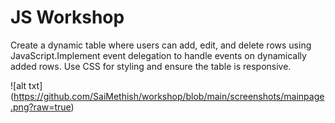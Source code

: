 # JS Workshop

Create a dynamic table where users can add, edit, and delete rows using JavaScript.Implement event delegation to handle events on dynamically added rows. Use CSS for styling and ensure the table is responsive.

![alt txt] (https://github.com/SaiMethish/workshop/blob/main/screenshots/mainpage.png?raw=true)
